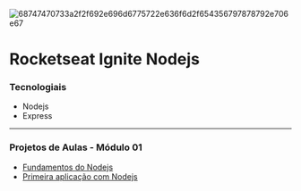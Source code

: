 ![68747470733a2f2f692e696d6775722e636f6d2f654356797878792e706e67](https://user-images.githubusercontent.com/85263053/168138093-e78bb78d-5a60-49a6-861e-3ab5a93e2821.png)
# Rocketseat Ignite Nodejs


### Tecnologiais 
- Nodejs
- Express
_______________________________________________________________________________________________________________________________________________________________________
### Projetos de Aulas - Módulo 01
- [Fundamentos do Nodejs](https://github.com/ivangomestr/ignite-fundamentos-nodejs/ "Link")
- [Primeira aplicação com Nodejs](https://github.com/ivangomestr/ignite-finapi/ "Link") 

